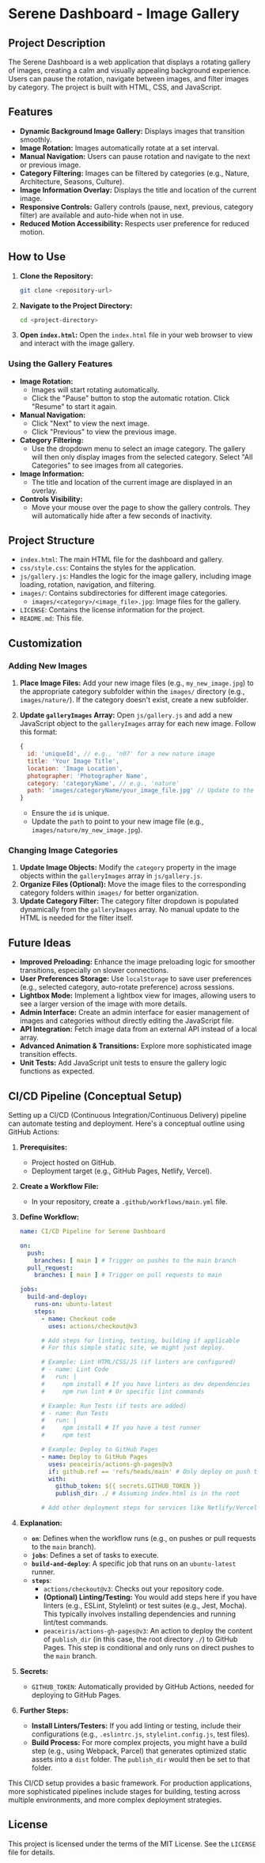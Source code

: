 # Serene Dashboard - Image Gallery

## Project Description

The Serene Dashboard is a web application that displays a rotating gallery of images, creating a calm and visually appealing background experience. Users can pause the rotation, navigate between images, and filter images by category. The project is built with HTML, CSS, and JavaScript.

## Features

*   **Dynamic Background Image Gallery:** Displays images that transition smoothly.
*   **Image Rotation:** Images automatically rotate at a set interval.
*   **Manual Navigation:** Users can pause rotation and navigate to the next or previous image.
*   **Category Filtering:** Images can be filtered by categories (e.g., Nature, Architecture, Seasons, Culture).
*   **Image Information Overlay:** Displays the title and location of the current image.
*   **Responsive Controls:** Gallery controls (pause, next, previous, category filter) are available and auto-hide when not in use.
*   **Reduced Motion Accessibility:** Respects user preference for reduced motion.

## How to Use

1.  **Clone the Repository:**
    ```bash
    git clone <repository-url>
    ```
2.  **Navigate to the Project Directory:**
    ```bash
    cd <project-directory>
    ```
3.  **Open `index.html`:**
    Open the `index.html` file in your web browser to view and interact with the image gallery.

### Using the Gallery Features

*   **Image Rotation:**
    *   Images will start rotating automatically.
    *   Click the "Pause" button to stop the automatic rotation. Click "Resume" to start it again.
*   **Manual Navigation:**
    *   Click "Next" to view the next image.
    *   Click "Previous" to view the previous image.
*   **Category Filtering:**
    *   Use the dropdown menu to select an image category. The gallery will then only display images from the selected category. Select "All Categories" to see images from all categories.
*   **Image Information:**
    *   The title and location of the current image are displayed in an overlay.
*   **Controls Visibility:**
    *   Move your mouse over the page to show the gallery controls. They will automatically hide after a few seconds of inactivity.

## Project Structure

*   `index.html`: The main HTML file for the dashboard and gallery.
*   `css/style.css`: Contains the styles for the application.
*   `js/gallery.js`: Handles the logic for the image gallery, including image loading, rotation, navigation, and filtering.
*   `images/`: Contains subdirectories for different image categories.
    *   `images/<category>/<image_file>.jpg`: Image files for the gallery.
*   `LICENSE`: Contains the license information for the project.
*   `README.md`: This file.

## Customization

### Adding New Images

1.  **Place Image Files:** Add your new image files (e.g., `my_new_image.jpg`) to the appropriate category subfolder within the `images/` directory (e.g., `images/nature/`). If the category doesn't exist, create a new subfolder.
2.  **Update `galleryImages` Array:** Open `js/gallery.js` and add a new JavaScript object to the `galleryImages` array for each new image. Follow this format:

    ```javascript
    {
      id: 'uniqueId', // e.g., 'n07' for a new nature image
      title: 'Your Image Title',
      location: 'Image Location',
      photographer: 'Photographer Name',
      category: 'categoryName', // e.g., 'nature'
      path: 'images/categoryName/your_image_file.jpg' // Update to the actual image path
    }
    ```
    *   Ensure the `id` is unique.
    *   Update the `path` to point to your new image file (e.g., `images/nature/my_new_image.jpg`).

### Changing Image Categories

1.  **Update Image Objects:** Modify the `category` property in the image objects within the `galleryImages` array in `js/gallery.js`.
2.  **Organize Files (Optional):** Move the image files to the corresponding category folders within `images/` for better organization.
3.  **Update Category Filter:** The category filter dropdown is populated dynamically from the `galleryImages` array. No manual update to the HTML is needed for the filter itself.

## Future Ideas

*   **Improved Preloading:** Enhance the image preloading logic for smoother transitions, especially on slower connections.
*   **User Preferences Storage:** Use `localStorage` to save user preferences (e.g., selected category, auto-rotate preference) across sessions.
*   **Lightbox Mode:** Implement a lightbox view for images, allowing users to see a larger version of the image with more details.
*   **Admin Interface:** Create an admin interface for easier management of images and categories without directly editing the JavaScript file.
*   **API Integration:** Fetch image data from an external API instead of a local array.
*   **Advanced Animation & Transitions:** Explore more sophisticated image transition effects.
*   **Unit Tests:** Add JavaScript unit tests to ensure the gallery logic functions as expected.

## CI/CD Pipeline (Conceptual Setup)

Setting up a CI/CD (Continuous Integration/Continuous Delivery) pipeline can automate testing and deployment. Here's a conceptual outline using GitHub Actions:

1.  **Prerequisites:**
    *   Project hosted on GitHub.
    *   Deployment target (e.g., GitHub Pages, Netlify, Vercel).

2.  **Create a Workflow File:**
    *   In your repository, create a `.github/workflows/main.yml` file.

3.  **Define Workflow:**

    ```yaml
    name: CI/CD Pipeline for Serene Dashboard

    on:
      push:
        branches: [ main ] # Trigger on pushes to the main branch
      pull_request:
        branches: [ main ] # Trigger on pull requests to main

    jobs:
      build-and-deploy:
        runs-on: ubuntu-latest
        steps:
          - name: Checkout code
            uses: actions/checkout@v3

          # Add steps for linting, testing, building if applicable
          # For this simple static site, we might just deploy.

          # Example: Lint HTML/CSS/JS (if linters are configured)
          # - name: Lint Code
          #   run: |
          #     npm install # If you have linters as dev dependencies
          #     npm run lint # Or specific lint commands

          # Example: Run Tests (if tests are added)
          # - name: Run Tests
          #   run: |
          #     npm install # If you have a test runner
          #     npm test

          # Example: Deploy to GitHub Pages
          - name: Deploy to GitHub Pages
            uses: peaceiris/actions-gh-pages@v3
            if: github.ref == 'refs/heads/main' # Only deploy on push to main
            with:
              github_token: ${{ secrets.GITHUB_TOKEN }}
              publish_dir: ./ # Assuming index.html is in the root

          # Add other deployment steps for services like Netlify/Vercel if needed
    ```

4.  **Explanation:**
    *   **`on`**: Defines when the workflow runs (e.g., on pushes or pull requests to the `main` branch).
    *   **`jobs`**: Defines a set of tasks to execute.
    *   **`build-and-deploy`**: A specific job that runs on an `ubuntu-latest` runner.
    *   **`steps`**:
        *   `actions/checkout@v3`: Checks out your repository code.
        *   **(Optional) Linting/Testing:** You would add steps here if you have linters (e.g., ESLint, Stylelint) or test suites (e.g., Jest, Mocha). This typically involves installing dependencies and running lint/test commands.
        *   `peaceiris/actions-gh-pages@v3`: An action to deploy the content of `publish_dir` (in this case, the root directory `./`) to GitHub Pages. This step is conditional and only runs on direct pushes to the `main` branch.

5.  **Secrets:**
    *   `GITHUB_TOKEN`: Automatically provided by GitHub Actions, needed for deploying to GitHub Pages.

6.  **Further Steps:**
    *   **Install Linters/Testers:** If you add linting or testing, include their configurations (e.g., `.eslintrc.js`, `stylelint.config.js`, test files).
    *   **Build Process:** For more complex projects, you might have a build step (e.g., using Webpack, Parcel) that generates optimized static assets into a `dist` folder. The `publish_dir` would then be set to that folder.

This CI/CD setup provides a basic framework. For production applications, more sophisticated pipelines include stages for building, testing across multiple environments, and more complex deployment strategies.

## License

This project is licensed under the terms of the MIT License. See the `LICENSE` file for details.
